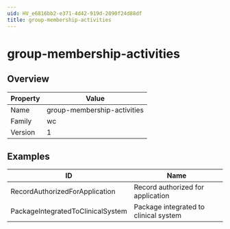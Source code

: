 ```yaml
---
uid: HV_e6816bb2-e371-4d42-919d-2090f24d88df
title: group-membership-activities
---
```


# group-membership-activities

## Overview

Property|Value
---|--- 
Name|group-membership-activities 
Family|wc 
Version|1

## Examples

ID|Name
---|--- 
RecordAuthorizedForApplication|Record authorized for application 
PackageIntegratedToClinicalSystem|Package integrated to clinical system